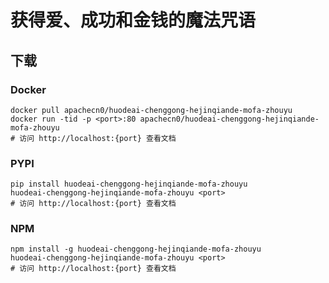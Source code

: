 # 获得爱、成功和金钱的魔法咒语

## 下载

### Docker

```
docker pull apachecn0/huodeai-chenggong-hejinqiande-mofa-zhouyu
docker run -tid -p <port>:80 apachecn0/huodeai-chenggong-hejinqiande-mofa-zhouyu
# 访问 http://localhost:{port} 查看文档
```

### PYPI

```
pip install huodeai-chenggong-hejinqiande-mofa-zhouyu
huodeai-chenggong-hejinqiande-mofa-zhouyu <port>
# 访问 http://localhost:{port} 查看文档
```

### NPM

```
npm install -g huodeai-chenggong-hejinqiande-mofa-zhouyu
huodeai-chenggong-hejinqiande-mofa-zhouyu <port>
# 访问 http://localhost:{port} 查看文档
```